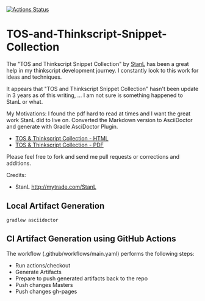 [![Actions Status](https://github.com/jshingler/TOS-and-Thinkscript-Snippet-Collection/workflows/CI/badge.svg)](https://github.com/jshingler/TOS-and-Thinkscript-Snippet-Collection/actions)


# TOS-and-Thinkscript-Snippet-Collection

The "TOS and Thinkscript Snippet Collection" by [StanL]( http://mytrade.com/StanL) has been a great help in my thinkscript development journey.  I constantly look to this work for ideas and techniques.

It appears that "TOS and Thinkscript Snippet Collection" hasn't been update in 3 years as of this writing, ...  I am not sure is something happened to StanL or what.

My Motivations:  I found the pdf hard to read at times and I want the great work StanL did to live on. Converted the Markdown version to AsciiDoctor and generate with Gradle AsciDoctor Plugin.

- [TOS & Thinkscript Collection - HTML](https://jshingler.github.io/TOS-and-Thinkscript-Snippet-Collection/TOS%20&%20Thinkscript%20Collection.html)
- [TOS & Thinkscript Collection - PDF](https://jshingler.github.io/TOS-and-Thinkscript-Snippet-Collection/TOS%20&%20Thinkscript%20Collection.pdf)

Please feel free to fork and send me pull requests or corrections and additions.

Credits:
- StanL  http://mytrade.com/StanL

## Local Artifact Generation
```
gradlew asciidoctor
```

## CI Artifact Generation using GitHub Actions
The workflow (.github/workflows/main.yaml) performs the following steps:

-  Run actions/checkout
-  Generate Artifacts
-  Prepare to push generated artifacts back to the repo
-  Push changes Masters
 - Push changes gh-pages
